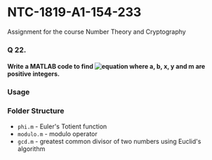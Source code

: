 # NTC-1819-A1-154-233
Assignment for the course Number Theory and Cryptography

### Q 22.  
#### Write a MATLAB code to find ![equation](https://latex.codecogs.com/gif.latex?(a^{x}&plus;b^{y})&space;\bmod&space;m) where a, b, x, y and m are positive integers.

### Usage

### Folder Structure
* `phi.m` - Euler's Totient function
* `modulo.m` - modulo operator
* `gcd.m` - greatest common divisor of two numbers using Euclid's algorithm

